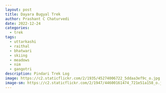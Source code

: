 ```yaml
---
layout: post
title: Dayara Bugyal Trek
author: Prashant C Chaturvedi
date: 2022-12-24
categories:
  - trek
tags:
  - uttarkashi
  - raithal
  - bhatwari
  - skiing
  - meadows
  - nim
  - gangotri
description: Pindari Trek Log
image: https://c2.staticflickr.com/2/1935/45274006722_5ddaa3ef9c_o.jpg
image-sm: https://c2.staticflickr.com/2/1947/44600161474_721e51a158_o.jpg
---
```

